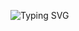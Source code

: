 ![Typing SVG](https://readme-typing-svg.demolab.com?font=Fira+Code&size=12&pause=1500&color=33FF33+&width=755&lines=Hi+there,+my+name+is+Guillermo+Villanueva+Benito.)
